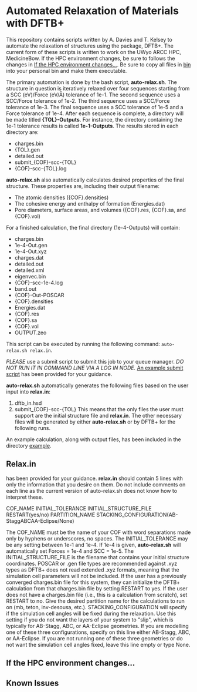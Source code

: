 # Automated Relaxation of Materials with DFTB+
This repository contains scripts written by A. Davies and T. Kelsey to automate the relaxation of structures using the package, DFTB+. The current form of these scripts is written to work on the UWyo ARCC HPC, MedicineBow. If the HPC environment changes, be sure to follows the changes in [If the HPC environment changes...](#if-the-hpc-environment-changes). Be sure to copy all files in [bin](https://github.com/ADavies2/Auto-DFTB-Relax/tree/main/bin) into your personal bin and make them executable.

The primary automation is done by the bash script, **auto-relax.sh**. The structure in question is iteratively relaxed over four sequences starting from a SCC (eV)/Force (eV/Å) tolerance of 1e-1. The second sequence uses a SCC/Force tolerance of 1e-2. The third sequence uses a SCC/Force tolerance of 1e-3. The final sequence uses a SCC tolerance of 1e-5 and a Force tolerance of 1e-4. After each sequence is complete, a directory will be made titled **{TOL}-Outputs**. For instance, the directory containing the 1e-1 tolerance results is called **1e-1-Outputs**. The results stored in each directory are:
- charges.bin
- {TOL}.gen
- detailed.out
- submit_{COF}-scc-{TOL}
- {COF}-scc-{TOL}.log

**auto-relax.sh** also automatically calculates desired properties of the final structure. These properties are, including their output filename:
- The atomic densities ({COF}.densities)
- The cohesive energy and enthalpy of formation (Energies.dat)
- Pore diameters, surface areas, and volumes ({COF}.res, {COF}.sa, and {COF}.vol)

For a finished calculation, the final directory (1e-4-Outputs) will contain:
- charges.bin
- 1e-4-Out.gen
- 1e-4-Out.xyz
- charges.dat 
- detailed.out
- detailed.xml 
- eigenvec.bin
- {COF}-scc-1e-4.log
- band.out 
- {COF}-Out-POSCAR
- {COF}.densities
- Energies.dat
- {COF}.res
- {COF}.sa
- {COF}.vol
- OUTPUT.zeo

This script can be executed by running the following command: <code>auto-relax.sh relax.in</code>. 

*PLEASE* use a submit script to submit this job to your queue manager. *DO NOT RUN IT IN COMMAND LINE VIA A LOG IN NODE.* [An example submit script](https://github.com/ADavies2/Auto-DFTB-Relax/tree/main/submit_auto-relax) has been provided for your guidance.

**auto-relax.sh** automatically generates the following files based on the user input into **relax.in**:
1. dftb_in.hsd 
2. submit_{COF}-scc-{TOL}
This means that the only files the user must support are the initial structure file and **relax.in**. The other necessary files will be generated by either **auto-relax.sh** or by DFTB+ for the following runs. 

An example calculation, along with output files, has been included in the directory [example](https://github.com/ADavies2/Auto-DFTB-Relax/tree/main/submit_auto-relax/example/).

## Relax.in

 has been provided for your guidance. **relax.in** should contain 5 lines with only the information that you desire on them. Do not include comments on each line as the current version of auto-relax.sh does not know how to interpret these.

COF_NAME
INITIAL_TOLERANCE
INITIAL_STRUCTURE_FILE
RESTART(yes/no)
PARTITION_NAME
STACKING_CONFIGURATION(AB-StaggABCAA-Eclipse/None)

The COF_NAME must be the name of your COF with word separations made only by hyphens or underscores, no spaces.
The INITIAL_TOLERANCE may be any setting between 1e-1 and 1e-4. If 1e-4 is given, **auto-relax.sh** will automatically set Forces = 1e-4 and SCC = 1e-5. 
The INITIAL_STRUCTURE_FILE is the filename that contains your initial structure coordinates. POSCAR or .gen file types are recommended against .xyz types as DFTB+ does not read extended .xyz formats, meaning that the simulation cell parameters will not be included. 
If the user has a previously converged charges.bin file for this system, they can initialize the DFTB+ calculation from that charges.bin file by setting RESTART to yes. If the user does not have a charges.bin file (i.e., this is a calculation from scratch), set RESTART to no.
Give the desired partition name for the calculations to run on (mb, teton, inv-desousa, etc.).
STACKING_CONFIGURATION will specify if the simulation cell angles will be fixed during the relaxation. Use this setting if you do not want the layers of your system to "slip", which is typically for AB-Stagg, ABC, or AA-Eclipse geometries. If you are modelling one of these three configurations, specify on this line either AB-Stagg, ABC, or AA-Eclipse. If you are not running one of these three geometries or do not want the simulation cell angles fixed, leave this line empty or type None.

## If the HPC environment changes...

## Known Issues